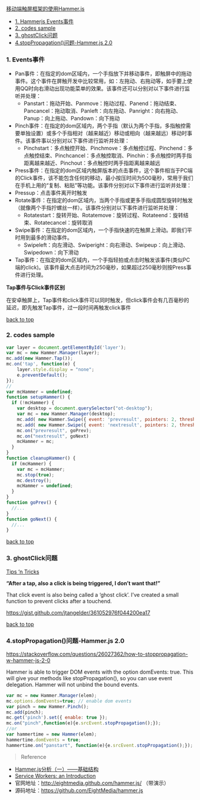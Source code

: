 [移动端触屏框架的使用Hammer.js](#top)

- [1. Hammerjs Events事件](#Events事件)
- [2. codes sample](#codes)
- [3. ghostClick问题](#ghostClick问题)
- [4.stopPropagation()问题-Hammer.js 2.0](#stopPropagation)

<h3 id="Events事件">1. Events事件</h3>

- Pan事件：在指定的dom区域内，一个手指放下并移动事件，即触屏中的拖动事件。这个事件在屏触开发中比较常用，如：左拖动、右拖动等，如手要上使用QQ时向右滑动出现功能菜单的效果。该事件还可以分别对以下事件进行监听并处理：
  - Panstart：拖动开始、Panmove：拖动过程、Panend：拖动结束、Pancancel：拖动取消、Panleft：向左拖动、Panright：向右拖动、Panup：向上拖动、Pandown：向下拖动
- Pinch事件：在指定的dom区域内，两个手指（默认为两个手指，多指触控需要单独设置）或多个手指相对（越来越近）移动或相向（越来越远）移动时事件。该事件事以分别对以下事件进行监听并处理：
  - Pinchstart：多点触控开始、Pinchmove：多点触控过程、Pinchend：多点触控结束、Pinchcancel：多点触控取消、Pinchin：多点触控时两手指距离越来越近、Pinchout：多点触控时两手指距离越来越远
-  Press事件：在指定的dom区域内触屏版本的点击事件，这个事件相当于PC端的Click事件，该不能包含任何的移动，最小按压时间为500毫秒，常用于我们在手机上用的“复制、粘贴”等功能。该事件分别对以下事件进行监听并处理：
  - Pressup：点击事件离开时触发
- Rotate事件：在指定的dom区域内，当两个手指或更多手指成圆型旋转时触发（就像两个手指拧螺丝一样）。该事件分别对以下事件进行监听并处理：
  - Rotatestart：旋转开始、Rotatemove：旋转过程、Rotateend：旋转结束、Rotatecancel：旋转取消
- Swipe事件：在指定的dom区域内，一个手指快速的在触屏上滑动。即我们平时用到最多的滑动事件。
  - Swipeleft：向左滑动、Swiperight：向右滑动、Swipeup：向上滑动、Swipedown：向下滑动
- Tap事件：在指定的dom区域内，一个手指轻拍或点击时触发该事件(类似PC端的click)。该事件最大点击时间为250毫秒，如果超过250毫秒则按Press事件进行处理。

**Tap事件与Click事件区别**

在安卓触屏上，Tap事件和click事件可以同时触发，但click事件会有几百毫秒的延迟，即先触发Tap事件，过一段时间再触发click事件

[back to top](#top)

<h3 id="codes">2. codes sample</h3>

```javascript
var layer = document.getElementById('layer');
var mc = new Hammer.Manager(layer);
mc.add(new Hammer.Tap());
mc.on('tap', function(e) {
    layer.style.display = "none";
    e.preventDefault();
});
//
var mcHammer = undefined;
function setupHammer() {
  if (!mcHammer) {
    var desktop = document.querySelector("ot-desktop");
    var mc = new Hammer.Manager(desktop);
    mc.add( new Hammer.Swipe({ event: 'prevresult', pointers: 2, threshold: 25, velocity: 0.65, direction: Hammer.DIRECTION_RIGHT }) );
    mc.add( new Hammer.Swipe({ event: 'nextresult', pointers: 2, threshold: 25, velocity: 0.65, direction: Hammer.DIRECTION_LEFT }) );
    mc.on("prevresult", goPrev);
    mc.on("nextresult", goNext)
    mcHammer = mc;
  }
}
function cleanupHammer() {
  if (mcHammer) {
    var mc = mcHammer;
    mc.stop(true);
    mc.destroy();
    mcHammer = undefined;
  }
}
function goPrev() {
  //...
}
function goNext() {
  //...
}
```

[back to top](#top)

<h3 id="ghostClick问题">3. ghostClick问题</h3>

[Tips ‘n Tricks](http://hammerjs.github.io/tips/)

**“After a tap, also a click is being triggered, I don’t want that!”**

That click event is also being called a ‘ghost click’. I’ve created a small function to prevent clicks after a touchend.

https://gist.github.com/jtangelder/361052976f044200ea17

[back to top](#top)

<h3 id="stopPropagation">4.stopPropagation()问题-Hammer.js 2.0</h3>

https://stackoverflow.com/questions/26027362/how-to-stoppropagation-w-hammer-js-2-0

Hammer is able to trigger DOM events with the option domEvents: true. This will give your methods like stopPropagation(), so you can use event delegation. Hammer will not unbind the bound events.

```javascript
var mc = new Hammer.Manager(elem);
mc.options.domEvents=true; // enable dom events
var pinch = new Hammer.Pinch();
mc.add(pinch);
mc.get('pinch').set({ enable: true });
mc.on("pinch",function(e){e.srcEvent.stopPropagation();});
//or
var hammertime = new Hammer(elem);
hammertime.domEvents = true;
hammertime.on("panstart", function(e){e.srcEvent.stopPropagation();});
```

> Reference

- [Hammer.js分析（一）——基础结构](http://www.cnblogs.com/strick/p/5173576.html)
- [Service Workers: an Introduction](https://developers.google.com/web/fundamentals/getting-started/primers/service-workers)
- 官网地址：http://eightmedia.github.com/hammer.js/  （带演示）
- 源码地址：https://github.com/EightMedia/hammer.js
